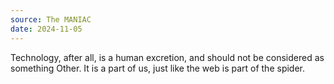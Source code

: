 ```yaml
---
source: The MANIAC
date: 2024-11-05
---
```


Technology, after all, is a human excretion, and should not be considered as something Other. It is a part of us, just like the web is part of the spider.
